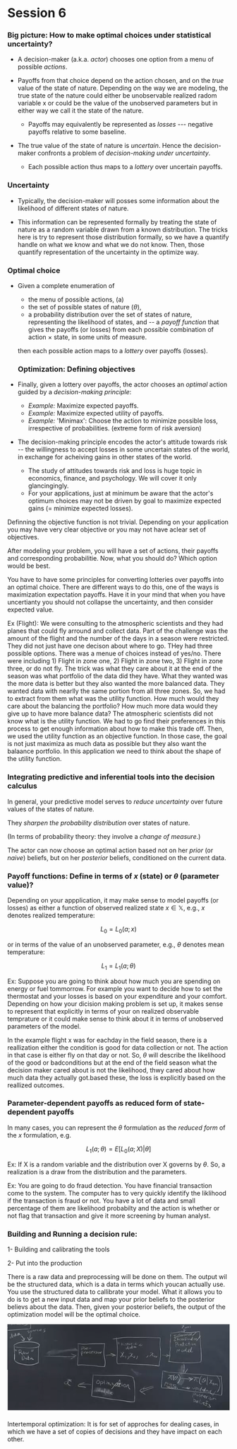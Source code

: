 # Session 6

### Big picture: How to make optimal choices under statistical uncertainty?

 * A decision-maker (a.k.a. *actor*) chooses one option from a menu of possible *actions*.
 * Payoffs from that choice depend on the action chosen, and on the *true* value of the state of nature.  Depending on the way we are modeling,
   the true state of the nature could either be unobservable realized radom variable x or could be the value of the unobserved parameters but in either way we call it the state of the nature.
      
   - Payoffs may equivalently be represented as *losses* --- negative payoffs relative to some baseline.
   
 * The true value of the state of nature is *uncertain*. Hence the decision-maker confronts a problem of *decision-making under uncertainty*. 
   
   - Each possible action thus maps to a *lottery* over uncertain payoffs.
   
 ### Uncertainty
 
 * Typically, the decision-maker will posses some information about the likelihood of different states of nature. 
 
 * This information can be represented formally by treating the state of nature as a random variable drawn from a known distribution. 
 The tricks here is try to represent those distribution formally, so we have a quantify handle on what we know and what we do not know. Then, those quantify
 representation of the uncertainty in the optimize way.
 
 
 ### Optimal choice

 * Given a complete enumeration of 
   - the menu of possible actions, (a)
   - the set of possible states of nature ($\theta$), 
   - a probability distribution over the set of states of nature, representing the likelihood of states, and
   -- a *payoff function* that gives the payoffs (or losses) from each possible combination of action $\times$ state, in some units of measure.
   
   then each possible action maps to a *lottery* over payoffs (losses).
   
   ### Optimization: Defining objectives

 * Finally, given a lottery over payoffs, the actor chooses an *optimal* action guided by a *decision-making principle*:
 
   - *Example:* Maximize expected payoffs.
   - *Example:* Maximize expected utility of payoffs.
   - *Example:* 'Minimax': Choose the action to minimize possible loss, irrespective of probabilities. (extreme form of risk aversion)
 
 * The decision-making principle encodes the actor's attitude towards risk -- the willingness to accept losses in some uncertain states of the world, in exchange for acheiving gains in other states of the world.
    - The study of attitudes towards risk and loss is huge topic in economics, finance, and psychology. We will cover it only glancingingly.
    - For your applications, just at minimum be aware that the actor's optimum choices may not be driven by goal to maximize expected gains (= minimize expected losses). 
   
 Definning the objective function is not trivial. Depending on your application you may have very clear objective or you may not have  aclear set of objectives.
 
 After modeling your problem, you will have a set of actions, their payoffs and corresponding probabilitie. Now, what you should do? Which option would be best.
 
You have to have some principles for converting lotteries over payoffs into an optimal choice. There are different ways to do this, one of the ways is maximization expectation payoffs. Have it in your mind that when you have uncertianty you should not collapse the uncertainty, and then consider expected value. 
 
Ex (Flight): We were consulting to the atmospheric scientists and they had planes that could fly arround and collect data. Part of the challenge was the amount of the flight and the number of the days in a season were restricted. They did not just have one decison about where to go. THey had three possible options. There was a menue of choices instead of yes/no. There were including 1) Flight in zone one, 2) Flight in zone two, 3) Flight in zone three, or do not fly. The trick was what they care about it at the end of the season was what portfolio of the data did they have. What they wanted was the more data is better but they also wanted the more balanced data. They wanted data with nearlly the same portion from all three zones. So, we had to extract from them what was the utility function. How much would they care about the balancing the portfolio? How much more data would they give up to have more balance data? The atmospheric scientists did not know what is the utility function. We had to go find their preferences in this process to get enough information about how to make this trade off. Then, we used the utility function as an objective function. In those case, the goal is not just maximiza as much data as possible but they also want the balaance portfolio. In this application we need to think about the shape of the utility function.
 
### Integrating predictive and inferential tools into the decision calculus

In general, your predictive model serves to *reduce uncertainty* over future values of the states of nature.

They *sharpen the probability distribution* over states of nature.

(In terms of probability theory: they involve a *change of measure*.)

The actor can now choose an optimal action based not on her *prior* (or *naive*) beliefs, but on her *posterior* beliefs, conditioned on the current data.
   
### Payoff functions: Define in terms of $x$ (state) or $\theta$ (parameter value)?

Depending on your appplication, it may make sense to model payoffs (or losses) as either a function of observed realized state $x \in \mathbb{X}$, e.g., $x$ denotes realized temperature:

$$L_0 = L_0(a;x)$$

or in terms of the value of an unobserved parameter, e.g., $\theta$ denotes mean temperature:

$$L_1 = L_1(a; \theta)$$

Ex: Suppose you are going to think about how much you are spending on energy or fuel tommorrow. For example you want to decide how to set the thermostat and your losses is based on your expenditure and your comfort. Depending on how your dicision making problem is set up, it makes sense to represent that explicitly in terms of your on realized observable temprature or it could make sense to think about it in terms of unobserved parameters of the model.

In the example flight x was for eachday in the field season, there is a reallization either the condition is good for data collection or not. The action in that case is either fly on that day or not. So, $\theta$ will describe the likelihood of the good or badconditions but at the end of the field season what the decision maker cared about is not the likelihood, thwy cared about how much data they actually got.based these, the loss is explicitly based on the reallized outcomes.

### Parameter-dependent payoffs as reduced form of state-dependent payoffs

In many cases, you can represent the $\theta$ formulation as the *reduced form* of the $x$ formulation, e.g.

$$L_1(a;\theta) = E[L_0(a;X) | \theta]$$

Ex: If X is a random variable and the distribution over X governs by $\theta$. So, a realization is a draw from the distribution and the parameters. 


Ex: You are going to do fraud detection. You have financial transaction come to the system. The computer has to very quickly identify the liklihood if the transaction is fraud or not. You have a lot of data and small percentage of them are likelihood probabilty and the action is whether or not flag that transaction and give it more screening by human analyst. 

### Building and Running a decision rule:

1- Building and calibrating the tools

2- Put into the production

There is a raw data and preprocessing will be done on them. The output wil be the structured data, which is a data in terms which youcan actually use. You use the structured data to callibrate your model. What it allows you to do is to get a new input data and map your prior beliefs to the posterior believs about the data. Then, given your posterior beliefs, the output of the optimization model will be the optimal choice. 

![14](Picturs/pic_14.png)

Intertemporal optimization: It is for set of approches for dealing cases, in which we have a set of copies of decisions and they have impact on each other. 
